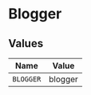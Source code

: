 # Blogger


## Values

| Name      | Value     |
| --------- | --------- |
| `BLOGGER` | blogger   |